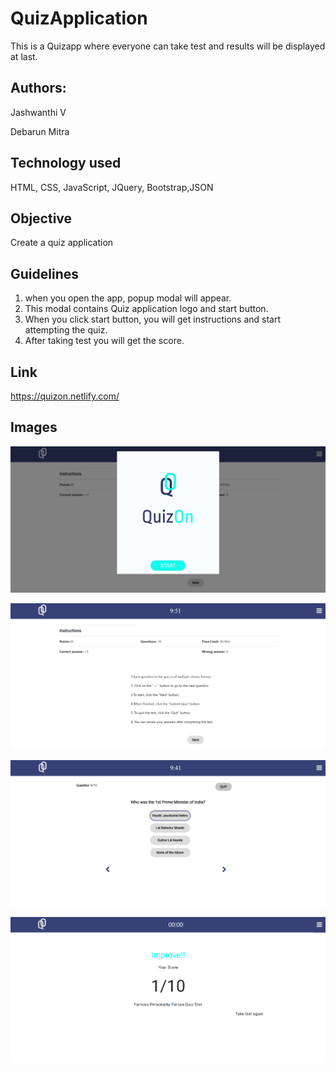 # QuizApplication
This is a Quizapp where everyone can take test and results will be displayed at last.

## Authors:
Jashwanthi V

Debarun Mitra

## Technology used
HTML, CSS, JavaScript, JQuery, Bootstrap,JSON

## Objective
Create a quiz application

## Guidelines
1. when you open the app, popup modal will appear.
2. This modal contains Quiz application logo and start button.
3. When you click start button, you will get instructions and start attempting the quiz.
4. After taking test you will get the score. 

## Link
https://quizon.netlify.com/


## Images
![home](images/home.PNG)

![instruction](images/instruction.PNG)

![question](images/question.PNG)

![result](images/result.PNG)


